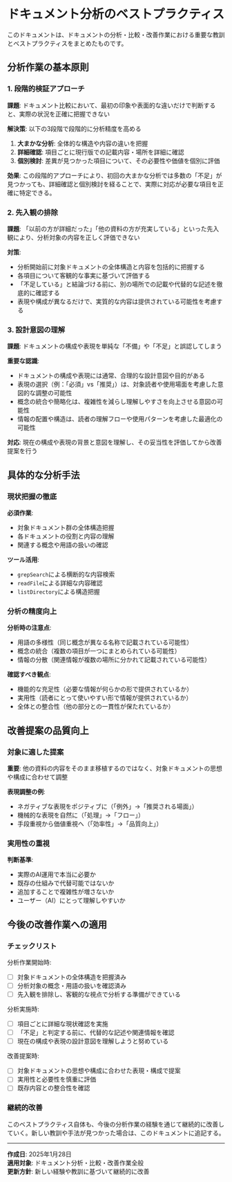 # ドキュメント分析のベストプラクティス

このドキュメントは、ドキュメントの分析・比較・改善作業における重要な教訓とベストプラクティスをまとめたものです。

## 分析作業の基本原則

### 1. 段階的検証アプローチ

**課題**: ドキュメント比較において、最初の印象や表面的な違いだけで判断すると、実際の状況を正確に把握できない

**解決策**: 以下の3段階で段階的に分析精度を高める
1. **大まかな分析**: 全体的な構造や内容の違いを把握
2. **詳細確認**: 項目ごとに現行版での記載内容・場所を詳細に確認
3. **個別検討**: 差異が見つかった項目について、その必要性や価値を個別に評価

**効果**: この段階的アプローチにより、初回の大まかな分析では多数の「不足」が見つかっても、詳細確認と個別検討を経ることで、実際に対応が必要な項目を正確に特定できる。

### 2. 先入観の排除

**課題**: 「以前の方が詳細だった」「他の資料の方が充実している」といった先入観により、分析対象の内容を正しく評価できない

**対策**:
- 分析開始前に対象ドキュメントの全体構造と内容を包括的に把握する
- 各項目について客観的な事実に基づいて評価する
- 「不足している」と結論づける前に、別の場所での記載や代替的な記述を徹底的に確認する
- 表現や構成が異なるだけで、実質的な内容は提供されている可能性を考慮する

### 3. 設計意図の理解

**課題**: ドキュメントの構成や表現を単純な「不備」や「不足」と誤認してしまう

**重要な認識**: 
- ドキュメントの構成や表現には通常、合理的な設計意図や目的がある
- 表現の選択（例：「必須」vs「推奨」）は、対象読者や使用場面を考慮した意図的な調整の可能性
- 概念の統合や簡略化は、複雑性を減らし理解しやすさを向上させる意図の可能性
- 情報の配置や構造は、読者の理解フローや使用パターンを考慮した最適化の可能性

**対応**: 現在の構成や表現の背景と意図を理解し、その妥当性を評価してから改善提案を行う

## 具体的な分析手法

### 現状把握の徹底

**必須作業**:
- 対象ドキュメント群の全体構造把握
- 各ドキュメントの役割と内容の理解
- 関連する概念や用語の扱いの確認

**ツール活用**:
- `grepSearch`による横断的な内容検索
- `readFile`による詳細な内容確認
- `listDirectory`による構造把握

### 分析の精度向上

**分析時の注意点**:
- 用語の多様性（同じ概念が異なる名称で記載されている可能性）
- 概念の統合（複数の項目が一つにまとめられている可能性）
- 情報の分散（関連情報が複数の場所に分かれて記載されている可能性）

**確認すべき観点**:
- 機能的な充足性（必要な情報が何らかの形で提供されているか）
- 実用性（読者にとって使いやすい形で情報が提供されているか）
- 全体との整合性（他の部分との一貫性が保たれているか）

## 改善提案の品質向上

### 対象に適した提案

**重要**: 他の資料の内容をそのまま移植するのではなく、対象ドキュメントの思想や構成に合わせて調整

**表現調整の例**:
- ネガティブな表現をポジティブに（「例外」→「推奨される場面」）
- 機械的な表現を自然に（「処理」→「フロー」）
- 手段重視から価値重視へ（「効率性」→「品質向上」）

### 実用性の重視

**判断基準**:
- 実際のAI運用で本当に必要か
- 既存の仕組みで代替可能ではないか
- 追加することで複雑性が増さないか
- ユーザー（AI）にとって理解しやすいか

## 今後の改善作業への適用

### チェックリスト

分析作業開始時:
- [ ] 対象ドキュメントの全体構造を把握済み
- [ ] 分析対象の概念・用語の扱いを確認済み
- [ ] 先入観を排除し、客観的な視点で分析する準備ができている

分析実施時:
- [ ] 項目ごとに詳細な現状確認を実施
- [ ] 「不足」と判定する前に、代替的な記述や関連情報を確認
- [ ] 現在の構成や表現の設計意図を理解しようと努めている

改善提案時:
- [ ] 対象ドキュメントの思想や構成に合わせた表現・構成で提案
- [ ] 実用性と必要性を慎重に評価
- [ ] 既存内容との整合性を確認

### 継続的改善

このベストプラクティス自体も、今後の分析作業の経験を通じて継続的に改善していく。新しい教訓や手法が見つかった場合は、このドキュメントに追記する。

---

**作成日**: 2025年1月28日  
**適用対象**: ドキュメント分析・比較・改善作業全般  
**更新方針**: 新しい経験や教訓に基づいて継続的に改善